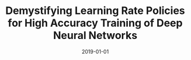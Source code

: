 ---
title: "Demystifying Learning Rate Policies for High Accuracy Training of Deep Neural Networks"
collection: publications
permalink: /publication/2019-01-01-Demystifying-Learning-Rate-Policies-for-High-Accuracy-Training-of-Deep-Neural-Networks
pubtype: conference
date: 2019-01-01
venue: 'In the proceedings of 2019 IEEE International Conference on Big Data (Big Data)'
authors:  Yanzhao Wu,  Ling Liu,  Juhyun Bae,  Ka-Ho Chow,  Arun Iyengar,  Calton Pu,  Wenqi Wei,  Lei Yu,  Qi Zhang
citation: ' Yanzhao Wu,  Ling Liu,  Juhyun Bae,  Ka-Ho Chow,  Arun Iyengar,  Calton Pu,  Wenqi Wei,  Lei Yu,  Qi Zhang, &quot;Demystifying Learning Rate Policies for High Accuracy Training of Deep Neural Networks.&quot; In the proceedings of 2019 IEEE International Conference on Big Data (Big Data), 2019.'
---